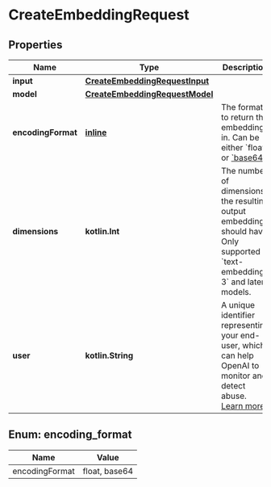 
# CreateEmbeddingRequest

## Properties
Name | Type | Description | Notes
------------ | ------------- | ------------- | -------------
**input** | [**CreateEmbeddingRequestInput**](CreateEmbeddingRequestInput.md) |  | 
**model** | [**CreateEmbeddingRequestModel**](CreateEmbeddingRequestModel.md) |  | 
**encodingFormat** | [**inline**](#EncodingFormat) | The format to return the embeddings in. Can be either &#x60;float&#x60; or [&#x60;base64&#x60;](https://pypi.org/project/pybase64/). |  [optional]
**dimensions** | **kotlin.Int** | The number of dimensions the resulting output embeddings should have. Only supported in &#x60;text-embedding-3&#x60; and later models.  |  [optional]
**user** | **kotlin.String** | A unique identifier representing your end-user, which can help OpenAI to monitor and detect abuse. [Learn more](/docs/guides/safety-best-practices/end-user-ids).  |  [optional]


<a id="EncodingFormat"></a>
## Enum: encoding_format
Name | Value
---- | -----
encodingFormat | float, base64




